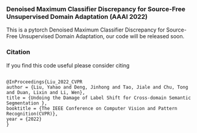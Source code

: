 ### Denoised Maximum Classifier Discrepancy for Source-Free Unsupervised Domain Adaptation (AAAI 2022)

This is a pytorch Denoised Maximum Classifier Discrepancy for Source-Free Unsupervised Domain Adaptation, our code will be released soon.


### Citation
If you find this code useful please consider citing
```

@InProceedings{Liu_2022_CVPR
author = {Liu, Yahao and Deng, Jinhong and Tao, Jiale and Chu, Tong and Duan, Lixin and Li, Wen},
title = {Undoing the Damage of Label Shift for Cross-domain Semantic Segmentation },
booktitle = {The IEEE Conference on Computer Vision and Pattern Recognition(CVPR)},
year = {2022}
}
```
